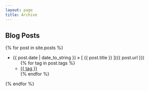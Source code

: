 ```yaml
---
layout: page
title: Archive
---
```


## Blog Posts

{% for post in site.posts %}
  * {{ post.date | date_to_string }} &raquo; [ {{ post.title }} ]({{ post.url }})
	<ul class="tags">
		{% for tag in post.tags %}
		<li><a href="{{ site.baseurl }}tags#{{tag}}" class="tag">{{ tag }}</a></li>
		{% endfor %}
	</ul>
{% endfor %}